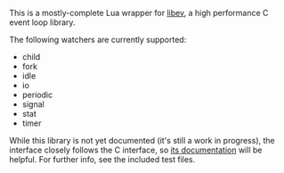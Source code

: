 This is a mostly-complete Lua wrapper for [libev](), a high performance
C event loop library.

[libev]: http://software.schmorp.de/pkg/libev.html

The following watchers are currently supported:

  + child
  + fork
  + idle
  + io
  + periodic
  + signal
  + stat
  + timer

While this library is not yet documented (it's still a work in
progress), the interface closely follows the C interface, so [its
documentation][doc] will be helpful. For further info, see the included
test files.

[doc]: http://pod.tst.eu/http://cvs.schmorp.de/libev/ev.pod
